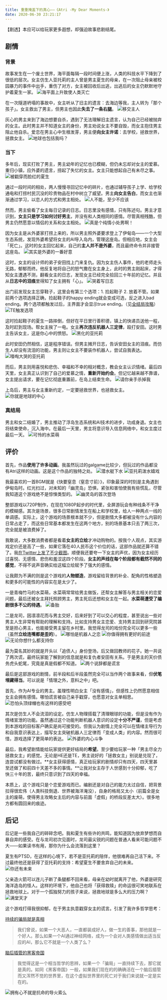 ```yaml
---
title: 重重掩盖下的真心——《Atri -My Dear Moments-》
date: 2020-06-30 23:21:17
---
```

【剧透】本应可以给玩家更多遐想，却强迫故事悲剧结尾。
<!--more-->

## 剧情
### 背景
故事发生在一个废土世界，海平面每隔一段时间便上涨，人类的科技水平下降到了很低的层次。女主仿生人亚托莉的主人曾是男主夏生的母亲，在一次阻止母亲被校园暴力的事件中出手，重伤了对方，女主被回收后出逃，出逃后的女主仍默默地守护着夏生一家。
![海平面上升致使人类灭亡](https://i.loli.net/2020/06/30/1nJz5CVaBYX3ike.jpg)

在一次隧道坍塌的事故中，女主听从了旧主的遗言：去海边等我，主人转为「那个孩子」。女主救出了男主，但男主也因此**失去了一条右腿**。
![移交主人](https://i.loli.net/2020/06/30/fczupZVjboKr7QA.jpg)

灰心的男主来到了海边想要自杀，遇到了无法理解旧主遗言，认为自己已经被抛弃的女主。此时男主并不知道女主的身份，男主劝说女主不要自毁，而女主抱住男主阻止他自杀。爱恋在男主心中生根发芽，男主便**向女主许诺**：去学校，拯救世界，拯救女主。
![地球也包括我吗？](https://i.loli.net/2020/06/30/mUlrq9aCQ2KHs3j.jpg)

### 当下
多年后，现实打败了男主，男主幼年的记忆也已模糊，但仍未忘却对女主的爱慕。重归小镇，应外婆的遗言，捞起了失忆的女主。女主只能想起自己有未尽之事。
![被戳穿而脸红的夏生](https://i.loli.net/2020/06/30/zmxU5SBJN4L8RhY.jpg)

通过一段时间的相处，两人慢慢寻回记忆中的碎片，也通过辅导孩子上学、给学校通电和打捞村民沉没的珍贵物品在村中树立了威望。男主**向女主告白**，而女主也渐渐通过学习，以恋人的方式和男主相处。
![人不能，至少不应该](https://i.loli.net/2020/06/30/U2PbYFJo57fwEOp.jpg)

然而，男主偷看了女主每日记录的日志。日志里没有感情，只有陈述句。男主才意识到，**女主只是学习如何讨好男主**，并没有和人类相同的感情。尽管真相残酷，但男主仍然愿意以情侣的关系和女主相处。
![真是个纯情小处男啊！](https://i.loli.net/2020/06/30/taZUX6HhYOQ1KDv.jpg)

因为女主是从外婆家打捞上来的，所以男主照外婆要求登上了伊甸岛——一个大型生态系统，发现外婆希望将女主的AI导入岛内，管理这座岛。但相应地，女主会「死亡」。这时的女主回忆起来，自己的**主人并不是外婆**，而且最终命令并非接管这座岛。
![其实是外婆的一番好意](https://i.loli.net/2020/06/30/3VOruplqzILegBR.jpg)

这时，女主的设计师的弟子安田找上门来复仇。因为女主伤人事件，他的老师走头无路，郁郁而终。他反复地将自己的怒气撒在女主身上，此时的男主刚起床，才得知女主遭遇不测，翻看女主的日志，发现女主已经完全拾回三十年前的记忆。并且从**日志中的泪痕**里得知了女主拥有「心」。
![哭着写日志](https://i.loli.net/2020/06/30/PrMU6scf1VICK8A.jpg)

出门前发现女主忘穿鞋子，这里会有第三个选项：1. 捡起鞋子 2. 放着不管。如果前两个选项选择正确，捡起鞋子的happy ending就会变成可选，反之进入bad ending。两个选项都触发过后，主界面才会显示true ending。（见[全结局攻略](https://steamcommunity.com/sharedfiles/filedetails/?id=2134692491)）
![TE触发选项](https://i.loli.net/2020/06/30/nOzCaehmySWdRX9.jpg)

这时捡起鞋子的夏生一路摔倒，但好在平日里行善积德，镇上的快递员送他一程，及时赶到现场。帮女主挨了一电。女主**再次违反机器人三定律**，殴打安田。这时男主告诉女主，这是你心中的愤怒。
![黑化的亚托莉](https://i.loli.net/2020/06/30/eISJgdBN6DXRnE7.jpg)

此时安田仍然相信，这是程序错误。但男主摊开日志，告诉安田女主的泪痕。而仿生人却没有流泪的功能，男主则让女主不要装作机器人，尝试自我表达。
![嚎啕大哭的亚托莉](https://i.loli.net/2020/06/30/4o7zXPOcYS6gvqG.jpg)

而后，男主则用喜悦和悲伤、幸福和不幸的相对概念，教会女主认识情绪。最后四天里，女主真正认识到了自己的爱慕之情，**重新开始约会**。但记忆越来越不靠谱，女主提出请求，要在记忆彻底重置前，在岛上结束生命。
![请你亲手杀掉我](https://i.loli.net/2020/06/30/PW2HEGecKwYqRg7.jpg)

上岛后，男主与女主重新约定，一定要拯救世界，也拯救女主。
![你就是地球的中心](https://i.loli.net/2020/06/30/LXgWKRuZye8SN1P.jpg)

### 真结局
男主和女二结婚了，男主推动了浮岛生态系统和AI技术的进步，功成身退。女主也将结束使命，沉入海中。在最后一天里，男主将意识导入信息网络中，和女主度过最后一天。
![可怜的水菜萌](https://i.loli.net/2020/06/30/IAgC15MXyaOp6zW.jpg)

## 评价
首先，作品**使用了许多动画**。我虽然玩过的galgame比较少，但玩过的作品都没有Atri这样的动画。这是这个作品的独特之处。
![潜水艇下水](https://i.loli.net/2020/06/30/zSJGRodYHTcvhqg.gif)
![亚托莉泼水嬉戏](https://i.loli.net/2020/06/30/KHI4fFp8ETAqSxh.gif)

我最喜欢的一首BGM就是《快要窒息（窒息寸前）》，印象最深的时刻是主角遇到伊甸岛时。红光扫过，对未知的「幽灵岛」恐惧，紧张和害怕使我有些慌乱，尽管我知道这个游戏绝不是惊悚类型的。
![幽灵岛的首次登场](https://i.loli.net/2020/06/30/2DKiJzL5tn1ZVEa.jpg)

整部游戏以720P制作，在现在1080P起步的时代里，全屏游玩会有种线条不干净的模糊感。其次是场景，很多日常剧情发生在船上和学校里，给人一种两点一线的单调感。实际上，这个游戏的场景根本就不少，但是剧情大多都被没有什么内容的日常占走了，而这些日常基本都发生在这两个地方，别的场景基本只去了两三次，完全就是被浪费掉了。

我敢说，大多数消费者都是看着**女主的立绘**才冲动购物的。按我个人观点，其实游戏定价还是高了一些，如果它落在40人民币这个价位的话，这部作品就还算不错了。我[在Twitter上发了不少截图](https://twitter.com/Wordless_Echo/status/1276929944686223363)。顺便我还要夸一下女主的声优，因为女主经历过喜悦、无感情、悲伤和羞涩这四个阶段。**女主的声线在每个阶段都有截然不同的感觉**，不得不说声音确实给这幅立绘赋予了强大的感情。

让我颇为不满的则是这个游戏的**人物塑造**，游戏留给背景的补全、配角的性格塑造和更多的可能性的内容实在是太少了。

一是青梅竹马的水菜萌，水菜萌常常给男主做饭，还帮女主解答与男主相关的恋爱问题，最后还被女主拜托照顾男主，男主死后还想和女主在一起。**水菜萌遭受了编剧很多不公的待遇**。
![备胎](https://i.loli.net/2020/06/30/dkDIU2cqypTK9iR.jpg)

二是龙司，因凛凛花而与男主交好，后来好到了可以交心的程度，甚至说出一些对男主人生非常有帮助的理解和支持。比如支持男女主恋爱、支持男主回到研究院甚至是担心男主，也能接受男主留在乡村里。我觉得龙司的戏份完全可以更多一些（虽然**立绘连嘴都是歪的**）。
![哪怕是机器人之恋](https://i.loli.net/2020/06/30/CRLrIfjcds7zYv8.jpg)
![你值得拥有更好的前途](https://i.loli.net/2020/06/30/VMTymiDbBrLx3P6.jpg)
![无论你想什么都支持你](https://i.loli.net/2020/06/30/fk2X1bQWHaLiIln.jpg)

最为莫名其妙的就是开头以「追债人」身份登场，后又做回教师的花子。她一共说了两次谎，最终玩家能了解到的信息就是和复仇者安田有关系。于是男主的天价债务虎头蛇尾，究竟是真是假都不知道。
![两个说辞都是谎言](https://i.loli.net/2020/06/30/xHshRwBOZyY2mQF.jpg)

最后是这部游戏的剧情，前半段和后半段虽然完全可以当作两个故事来看，但**伏笔埋藏得当**。可以说是「情理之外，意料之中」吧。

首先，作为AI专业的男主。虽理性明白女主「没有感情」，但感性上仍然愿意相信女主会拥有感情。哪怕谎言被自己亲手戳穿，也愿意对女主单相思。
![恐怕头顶绿帽也有这样的感受吧](https://i.loli.net/2020/06/30/ZInmTAueCcokvO1.jpg)

其次是仿生人不会流泪的设定。仿生人物理搭载了清理眼球的功能，但是没有作为情绪宣泄的功能。虽然通过这个功能判断机器人意识的设定**十分不严谨**，但是考虑到本游戏的目标客户确实是尚可接受的。但我认为剧情上完全可以在情绪主导行为和自我意识表达上，描写女主突破机器人三定律而「变成人类」的内容。然而很可惜，游戏选择了更简单的表达。
![外婆的内心斗争](https://i.loli.net/2020/06/30/b6DXY2OReJg7m5A.jpg)

最后，我希望剧情能给玩家提供更好结局的**希望**。至少要给玩家一种「男主尽全力拯救女主」的感觉。无论是HE还是TE，男主说好的「拯救女主」别说是兑现了，连尝试都没有做过。**女主获得感情，真正给玩家的剧情却只有四天，四天里甚至还做了和前四十天差不多的事情。**让我对女主存于人世感到十分抑郁，吃了快三十年的苦，最终只意识到了四天的幸福。

本质上，这个游戏只是个恋爱游戏而已。编剧还是对自己的能力太过自信，把背景拉得很宏伟（人类科技倒退、世界被海洋淹没），自身的格局又太小（前篇全是女主的废萌，使得男主攻略女主后的内容与前面「虚假」的桥段反差太大）。很多地方都有圆回来的痕迹。

## 后记
后记是一些我自己的碎碎念吧。我和夏生有些许的共鸣，能知道因为放弃梦想而自暴自弃的感受。在与龙司初次见面时，龙司最尖锐的问题在普通人看来可能问题不大——如果读书有用，那你为什么会流落到这里？

夏生有PTSD，在这样的心境下，若不是亚托莉的陪伴，他很难再自己活下来。不过最终他还是获得了亚托莉的支持：希望夏生不要舍弃自己的未来。
![你还有未来](https://i.loli.net/2020/06/30/3qWzsgVafmEYMP5.jpg)

父亲造火箭可以连儿子断了条腿都不回来看，母亲在幼时就离开了他，外婆是研究海洋造岛的怪人。这样的环境下，他自己也将「获得救赎」的命运很可笑地联系在拯救地球上。对于一个孤独努力的孩子来说，拯救地球是多么大的压力啊？
![满堂天才](https://i.loli.net/2020/06/30/BUuh38joKQqMgOS.jpg)

这个游戏打得我很抑郁，在于男主执意戳穿女主的谎言。引发了我许多哲学思考：

[持续的骗局就是真相](https://twitter.com/Wordless_Echo/status/1277508850644484098)

> 我们曾说，如果一个大恶人，一直都装成好人，做一生的善事，那他就是一个好人。那么如果一个AI通过神经网络，成为一个会对人类感情做出适当反应的AI，那么它不就是一个人类了么？

[脑后插管的黑客帝国](https://twitter.com/Wordless_Echo/status/1277509214135398400)

> 我觉得这是一个相当哲学的思辨，如果一个「骗局」一直持续下去，那它就是真的。如同《黑客帝国》一般，如果我们现在的的确确活在一个脑后插管而又浑然不觉的世界里，在这个虚拟世界里的死亡对于我们来说就一定是实在的。

![拥有心不就是抗命的导火索么](https://i.loli.net/2020/06/30/9UqDHvxTWOsFeZL.jpg)
